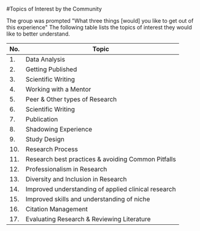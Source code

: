 #Topics of Interest by the Community

The group was prompted "What three things [would] you like to get out of this experience"
The following table lists the topics of interest they would like to better understand.

| No.   | Topic                  | 
| ----- | ---------------------- |
| 1.    |Data Analysis |
| 2.    |Getting Published|
| 3. | Scientific Writing| 
| 4. | Working with a Mentor|
|5. | Peer & Other types of Research | 
|6. | Scientific Writing|
|7. | Publication |
|8. | Shadowing Experience|
|9.| Study Design|
|10.| Research Process |
|11.|Research best practices & avoiding Common Pitfalls|
|12.|Professionalism in Research|
|13.| Diversity and Inclusion in Research|
|14.| Improved understanding of applied clinical research|
|15.|Improved skills and understanding of niche|
|16.|Citation Management|
|17.|Evaluating Research & Reviewing Literature|
